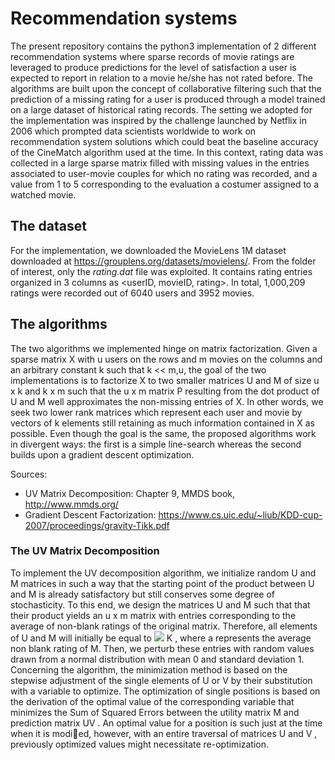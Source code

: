 # Recommendation systems

The present repository contains the python3 implementation of 2 different recommendation systems where sparse records of movie ratings are leveraged to produce predictions for the level of satisfaction a user is expected to report in relation to a movie he/she has not rated before. The algorithms are built upon the concept of collaborative filtering such that the prediction of a missing rating for a user is produced through a model trained on a large dataset of historical rating records.
The setting we adopted for the implementation was inspired by the challenge launched by Netflix in 2006 which prompted data scientists worldwide to work on recommendation system solutions which could beat the baseline accuracy of the CineMatch algorithm used at the time. In this context, rating data was collected in a large sparse matrix filled with missing values in the entries associated to user-movie couples for which no rating was recorded, and a value from 1 to 5 corresponding to the evaluation a costumer assigned to a watched movie.

## The dataset

For the implementation, we downloaded the MovieLens 1M dataset downloaded at https://grouplens.org/datasets/movielens/. From the folder of interest, only the *rating.dat* file was exploited. It contains rating entries organized in 3 columns as <userID, movieID, rating>. In total, 1,000,209 ratings were recorded out of 6040 users and 3952 movies.

## The algorithms

The two algorithms we implemented hinge on matrix factorization. Given a sparse matrix X with u users on the rows and m movies on the columns and an arbitrary constant k such that k << m,u, the goal of the two implementations is to factorize X to two smaller matrices U and M of size u x k and k x m such that the u x m matrix P resulting from the dot product of U and M well approximates the non-missing entries of X. In other words, we seek two lower rank matrices which represent each user and movie by vectors of k elements still retaining as much information contained in X as possible. 
Even though the goal is the same, the proposed algorithms work in divergent ways: the first is a simple line-search whereas the second builds upon a gradient descent optimization.

Sources:
- UV Matrix Decomposition: Chapter 9, MMDS book, http://www.mmds.org/
- Gradient Descent Factorization: https://www.cs.uic.edu/~liub/KDD-cup-2007/proceedings/gravity-Tikk.pdf

### The UV Matrix Decomposition
To implement the UV decomposition algorithm, we initialize random U and M matrices in such a way that the starting point of the product between U
and M is already satisfactory but still conserves some degree of stochasticity. To this end, we design the matrices U and M such that that their product yields an u x m matrix with entries corresponding to the average of non-blank ratings of the original matrix. Therefore, all elements of U and M will initially be equal to <img src="https://render.githubusercontent.com/render/math?math=\sqrt{\frac{a}{k}}">
K , where
a represents the average non blank rating of M. Then, we perturb these entries with random values drawn from a
normal distribution with mean 0 and standard deviation 1. Concerning the algorithm, the minimization method is
based on the stepwise adjustment of the single elements of U or V by their substitution with a variable to optimize.
The optimization of single positions is based on the derivation of the optimal value of the corresponding variable
that minimizes the Sum of Squared Errors between the utility matrix M and prediction matrix UV . An optimal
value for a position is such just at the time when it is modied, however, with an entire traversal of matrices U and
V , previously optimized values might necessitate re-optimization.






